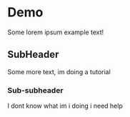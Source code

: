 # Demo

Some lorem ipsum example text!

## SubHeader

Some more text, im doing a tutorial

### Sub-subheader

I dont know what im i doing i need help